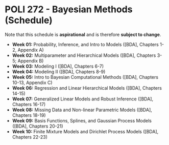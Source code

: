 # POLI 272 - Bayesian Methods (Schedule)

Note that this schedule is **aspirational** and is therefore **subject to change**.

- **Week 01:** Probability, Inference, and Intro to Models ([BDA], Chapters 1-2, Appendix A)
- **Week 02:** Multiparameter and Hierarchical Models ([BDA], Chapters 3-5; Appendix B)
- **Week 03:** Modeling I ([BDA], Chapters 6-7)
- **Week 04:** Modeling II ([BDA], Chapters 8-9)
- **Week 05:** Intro to Bayesian Computational Methods ([BDA], Chapters 10-13, Appendix C)
- **Week 06:** Regression and Linear Hierarchical Models ([BDA], Chapters 14-15)
- **Week 07:** Generalized Linear Models and Robust Inference ([BDA], Chapters 16-17)
- **Week 08:** Missing Data and Non-linear Parametric Models ([BDA], Chapters 18-19)
- **Week 09:** Basis Functions, Splines, and Gaussian Process Models ([BDA], Chapters 20-21)
- **Week 10:** Finite Mixture Models and Dirichlet Process Models ([BDA], Chapters 22-23)